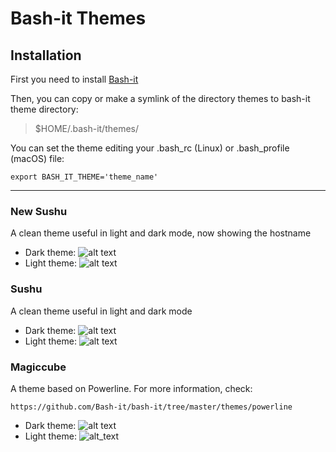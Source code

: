 # Bash-it Themes

## Installation

First you need to install [Bash-it](https://github.com/Bash-it/bash-it)

Then, you can copy or make a symlink of the directory themes to bash-it theme directory:

> $HOME/.bash-it/themes/

You can set the theme editing your .bash_rc (Linux) or .bash_profile (macOS) file:

````export BASH_IT_THEME='theme_name'````

----

### New Sushu
A clean theme useful in light and dark mode, now showing the hostname

- Dark theme: ![alt text](https://raw.githubusercontent.com/therenanlira/bash-it-themes-media/main/new-sushu/new-sushu_dark.png)
- Light theme: ![alt text](https://raw.githubusercontent.com/therenanlira/bash-it-themes-media/main/new-sushu/new-sushu_light.png)

### Sushu
A clean theme useful in light and dark mode

- Dark theme: ![alt text](https://raw.githubusercontent.com/therenanlira/bash-it-themes-media/main/sushu/sushu_dark.png)
- Light theme: ![alt text](https://raw.githubusercontent.com/therenanlira/bash-it-themes-media/main/sushu/sushu_light.png)

### Magiccube
A theme based on Powerline. For more information, check:

````https://github.com/Bash-it/bash-it/tree/master/themes/powerline````

- Dark theme: ![alt text](https://raw.githubusercontent.com/therenanlira/bash-it-themes-media/main/magiccube/magiccube_dark.png)
- Light theme: ![alt_text](https://raw.githubusercontent.com/therenanlira/bash-it-themes-media/main/magiccube/magiccube_light.png)
